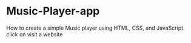 # Music-Player-app
How to create a simple Music player using HTML, CSS, and JavaScript. 
click on visit a website
